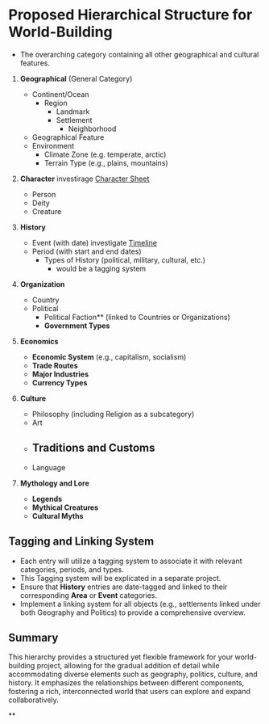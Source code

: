 # Proposed Hierarchical Structure for World-Building


   - The overarching category containing all other geographical and cultural features.
1. **Geographical** (General Category)
   - Continent/Ocean
     - Region
       - Landmark
       - Settlement
         - Neighborhood
   - Geographical Feature
   - Environment
     - Climate Zone (e.g. temperate, arctic)
     - Terrain Type (e.g., plains, mountains)
2. **Character** investirage [Character Sheet](https://www.worldanvil.com/features/interactive-character-sheets-statblocks)
   - Person
   - Deity
   - Creature
3. **History**
   - Event (with date) investigate [Timeline](https://www.worldanvil.com/learn/timelines/timelines)
   - Period (with start and end dates)
       - Types of History (political, military, cultural, etc.)
         - would be a tagging system
4. **Organization**
   - Country
   - Political 
      - Political Faction** (linked to Countries or Organizations)
      - **Government Types**

6. **Economics**
   - **Economic System** (e.g., capitalism, socialism)
   - **Trade Routes** 
   - **Major Industries**
   - **Currency Types**

7. **Culture**
   - Philosophy (including Religion as a subcategory)
   - Art 
   - Traditions and Customs
      - 
   - Language



9. **Mythology and Lore**
   - **Legends** 
   - **Mythical Creatures**
   - **Cultural Myths**

## Tagging and Linking System
- Each entry will utilize a tagging system to associate it with relevant categories, periods, and types.
- This Tagging system will be explicated in a separate project.
- Ensure that **History** entries are date-tagged and linked to their corresponding **Area** or **Event** categories.
- Implement a linking system for all objects (e.g., settlements linked under both Geography and Politics) to provide a comprehensive overview.

## Summary
This hierarchy provides a structured yet flexible framework for your world-building project, allowing for the gradual addition of detail while accommodating diverse elements such as geography, politics, culture, and history. It emphasizes the relationships between different components, fostering a rich, interconnected world that users can explore and expand collaboratively.

**
